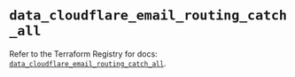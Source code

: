 # `data_cloudflare_email_routing_catch_all`

Refer to the Terraform Registry for docs: [`data_cloudflare_email_routing_catch_all`](https://registry.terraform.io/providers/cloudflare/cloudflare/5.3.0/docs/data-sources/email_routing_catch_all).
